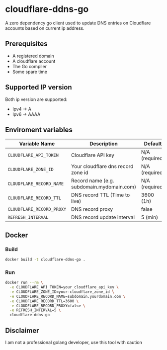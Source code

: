 # cloudflare-ddns-go
A zero dependency go client used to update DNS entries on Cloudflare accounts based on current ip address.

## Prerequisites

- A registered domain
- A cloudflare account
- The Go compiler
- Some spare time

## Supported IP version

Both ip version are supported:

- Ipv4 -> A
- Ipv6 -> AAAA

## Enviroment variables

| Variable Name       | Description                              | Default                   |
| ------------------| ---------------------------------------- | ------------------------- |
| `CLOUDFLARE_API_TOKEN` | Cloudflare API key | N/A (required)                      |
| `CLOUDFLARE_ZONE_ID`         | Your cloudflare dns record zone id            | N/A (required)|
| `CLOUDFLARE_RECORD_NAME` | Record name (e.g. subdomain.mydomain.com)               | N/A (required)|
| `CLOUDFLARE_RECORD_TTL`       | DNS record TTL (Time to live)         |3600 (1h)|
| `CLOUDFLARE_RECORD_PROXY`       | DNS record proxy         |false|
| `REFRESH_INTERVAL`       | DNS record update interval        | 5 (min) |

## Docker


### Build
```bash
docker build -t cloudflare-ddns-go .
```

### Run
```bash
docker run --rm \
  -e CLOUDFLARE_API_TOKEN=your_cloudflare_api_key \
  -e CLOUDFLARE_ZONE_ID=your-cloudflare_zone_id \
  -e CLOUDFLARE_RECORD_NAME=subdomain.yourdomain.com \
  -e CLOUDFLARE_RECORD_TTL=3600 \
  -e CLOUDFLARE_RECORD_PROXY=false \
  -e REFRESH_INTERVAL=5 \
  cloudflare-ddns-go
```

## Disclaimer
I am not a professional golang developer, use this tool with caution

